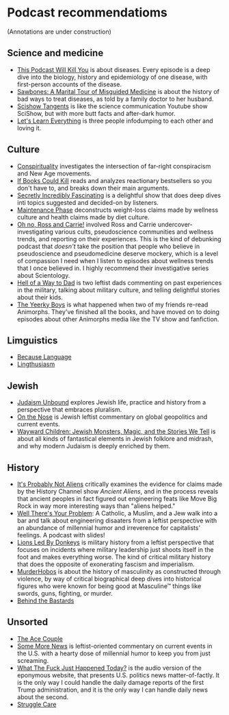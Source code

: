 # Podcast recommendatioms

(Annotations are under construction)

## Science and medicine
* <a href="https://thispodcastwillkillyou.com/">This Podcast Will Kill You</a> is about diseases. Every episode is a deep dive into the biology, history and epidemiology of one disease, with first-person accounts of the disease.
* <a href="https://maximumfun.org/podcasts/sawbones/">Sawbones: A Marital Tour of Misguided Medicine</a> is about the history of bad ways to treat diseases, as told by a family doctor to her husband.
* <a href="https://complexly.com/shows/scishow-tangents/">Scishow Tangents</a> is like the science communication Youtube show SciShow, but with more butt facts and after-dark humor.
* <a href="https://maximumfun.org/podcasts/lets-learn-everything/">Let's Learn Everything</a> is three people infodumping to each other and loving it.

## Culture
* <a href="https://www.conspirituality.net/">Conspirituality</a> investigates the intersection of far-right conspiracism and New Age movements.
* <a href="https://www.buzzsprout.com/2040953/about">If Books Could Kill</a> reads and analyzes reactionary bestsellers so you don't have to, and breaks down their main arguments.
* <a href="https://sifpod.fun">Secretly Incredibly Fascinating</a> is a delightful show that does deep dives inti topics suggested and decided-on by listeners.
* <a href="https://www.maintenancephase.com/">Maintenance Phase</a> deconstructs weight-loss claims made by wellness culture and health claims made by diet culture.
* <a href="https://maximumfun.org/podcasts/oh-no-ross-and-carrie/">Oh no, Ross and Carrie!</a> involved Ross and Carrie undercover-investigating various cults, pseudoscience communities and wellness trends, and reporting on their experiences. This is the kind of debunking podcast that *doesn't* take the position that people who believe in pseudoscience and pseudomedicine deserve mockery, which is a level of compassion I need when I listen to episodes about wellness trends that I once believed in. I highly recommend their investigative series about Scientology.
* <a href="https://www.patreon.com/Hellofawaytodie">Hell of a Way to Dad</a> is two leftist dads commenting on past experiences in the military, talking about military culture, and telling delightful stories about their kids.
* <a href="https://www.patreon.com/TheYeerkyBoys?utm_campaign=creatorshare_fan">The Yeerky Boys</a> is what happened when two of my friends re-read Animorphs. They've finished all the books, and have moved on to doing episodes about other Animorphs media like the TV show and fanfiction.

## Limguistics
* <a href="https://becauselanguage.com/">Because Language</a>
* <a href="https://lingthusiasm.com/">Lingthusiasm</a>

## Jewish
* <a href="https://www.judaismunbound.com/podcast">Judaism Unbound</a> explores Jewish life, practice and history from a perspective that embraces pluralism.
* <a href="https://jewishcurrents.org/on-the-nose">On the Nose</a> is Jewish leftist commentary on global geopolitics and current events.
* <a href="https://waywardchildren.buzzsprout.com/2208422/about">Wayward Children: Jewish Monsters, Magic, and the Stories We Tell</a> is about all kinds of fantastical elements in Jewish folklore and midrash, and why modern Judaism is deeply enriched by them.

## History
* <a href="https://probsnotaliens.com">It's Probably Not Aliens</a> critically examines the evidence for claims made by the History Channel show <i>Ancient Aliens</i>, and in the process reveals that ancient peoples in fact figured out engineering feats like Move Big Rock in way more interesting ways than "aliens helped."
* <a href="https://www.youtube.com/@welltheresyourproblempodca1465">Well There's Your Problem</a>: A Catholic, a Muslim, and a Jew walk into a bar and talk about engineering disaaters from a leftist perspective with an abundance of millennial humor and irreverence for capitalists' feelings. A podcast with slides!
* <a href="https://www.youtube.com/@lionsledbydonkeyspodcast7424">Lions Led By Donkeys</a> is military history from a leftist perspective that focuses on incidents where military leadership just shoots itself in the foot and makes everything worse. The kind of critical military history that does the opposite of exonerating fascism and imperialism.
* <a href="https://linktr.ee/murderhobos">MurderHobos</a> is about the history of masculinity as constructed through violence, by way of critical biographical deep dives into historical figures who were known for being good at Masculine™ things like swords, guns, fighting, or murder.
* <a href="">Behind the Bastards</a>

## Unsorted
* <a href="https://theacecouple.com/">The Ace Couple</a>
* <a href="https://www.patreon.com/SomeMoreNews">Some More News</a> is leftist-oriented commentary on current events in the U.S. with a hearty dose of millennial humor to keep you from just screaming.
* <a href="https://whatthefuckjusthappenedtoday.com/podcasts/">What The Fuck Just Happened Today?</a> is the audio version of the eponymous website, that presents U.S. politics news matter-of-factly. It is the only way I could handle the daily damage reports of the first Trump administration, and it is the only way I can handle daily news about the second.
* <a href="https://www.strugglecare.com/podcast-rss">Struggle Care</a>

